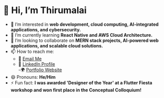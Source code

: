 # 👋 Hi, I’m Thirumalai

- 👀 I’m interested in **web development, cloud computing, AI-integrated applications, and cybersecurity.**  
- 🌱 I’m currently learning **React Native and AWS Cloud Architecture.**  
- 💞️ I’m looking to collaborate on **MERN stack projects, AI-powered web applications, and scalable cloud solutions.**  
- 📫 How to reach me:  
  - 📧 [Email Me](mailto:thirumalaimurugavel.com)  
  - 🔗 [LinkedIn Profile](https://www.linkedin.com/in/thirumalai-m-384542308?utm_source=share&utm_campaign=share_via&utm_content=profile&utm_medium=android_app)  
  -🌍 [Portfolio Website](https://thiru-personal-portfolio.vercel.app) 
- 😄 Pronouns: **He/Him**  
- ⚡ Fun fact: **I was awarded 'Designer of the Year' at a Flutter Fiesta workshop and won first place in the Conceptual Colloquium!**  

<!---  
Thiru-1820/Thiru-1820 is a ✨ special ✨ repository because its `README.md` (this file) appears on your GitHub profile.  
You can click the Preview link to take a look at your changes.  
--->  
